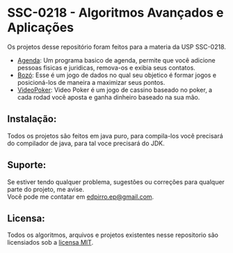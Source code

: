 SSC-0218 - Algoritmos Avançados e Aplicações
====================================

Os projetos desse repositório foram feitos para a materia da USP SSC-0218.

* [Agenda](Agenda): Um programa basico de agenda, permite que você adicione pessoas fisicas e juridicas, remova-os e exibia seus contatos.
* [Bozó](Bozó): Esse é um jogo de dados no qual seu objetico é formar jogos e posicioná-los de maneira a maximizar seus pontos.
* [VideoPoker](VideoPoker): Video Poker é um jogo de cassino baseado no poker, a cada rodad você aposta e ganha dinheiro baseado na sua mão.

Instalação:
-----------

Todos os projetos são feitos em java puro, para compila-los você precisará do compilador de java, para tal voce precisará do JDK.

Suporte:
-------

Se estiver tendo qualquer problema, sugestões ou correções para qualquer parte do projeto, me avise.<br>
Você pode me contatar em edpirro.ep@gmail.com.

Licensa:
-------
Todos os algoritmos, arquivos e projetos existentes nesse repositorio são licensiados sob a [licensa MIT](LICENSE).

